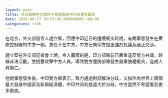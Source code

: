 ```yaml
---
layout: post
title: 外交部稱中方當然不希望看到中印有更多衝突
date: 2020-06-17 16:52:08.000000000 +08:00
categories: rthk
---
```


在北京，外交部發言人趙立堅，回應中印近日的邊境衝突時說，有關事態發生在實際控制線的中方一側，責任不在中方，中方已向印方提出強烈抗議及嚴正交涉。

趙立堅在外交部記者會上說，令人震驚的是，印方部隊前日嚴重違反雙方共識，越線非法活動，並挑釁攻擊中方人員，導致雙方邊防部隊發生嚴重肢體衝突，造成人員傷亡。

他說事態發生後，中印雙方都表示，致力通過對話解決分歧，又指作為世界上兩個最大發展中國家及新興經濟體，中印共同利益遠大於分歧，中方當然不希望看到更多衝突。
